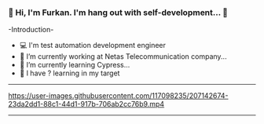 ### 👋 Hi, I'm Furkan. I'm hang out with self-development... 👋

-Introduction-

- 💻 I'm test automation development engineer
- 🏢 I’m currently working at Netas Telecommunication company...
- 📖 I’m currently learning Cypress...
- 🎯 I have ? learning in my target

---

https://user-images.githubusercontent.com/117098235/207142674-23da2dd1-88c1-44d1-917b-706ab2cc76b9.mp4

---
